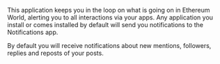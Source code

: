 This application keeps you in the loop on what is going on in Ethereum World, alerting you to all interactions via your apps. Any application you install or comes installed by default will send you notifications to the Notifications app. 

By default you will receive notifications about new mentions, followers, replies and reposts of your posts.